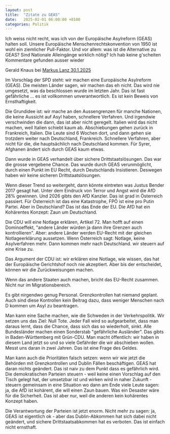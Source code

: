 ```yaml
---
layout: post
title:  "Zitate zu GEAS"
date:   2025-02-01 06:00:00 +0100
categories: Politik
---
```

Ich weiss nicht recht, was ich von der Europäische Asylreform (GEAS) halten soll. Unsere Europäische Menschenrechtskonvention von 1950 ist wohl ein ziemlicher Pull-Faktor. Und vor allem: was ist die Alternative zu GEAS? Sind Nationale Alleingänge wirklich nötig?  Ich hab keine g'scheiten Kommentare gefunden ausser wieder

Gerald Knaus bei [Markus Lanz 30.1.2025](https://www.zdf.de/gesellschaft/markus-lanz/markus-lanz-vom-30-januar-2025-102.html)

Im Vorschlag der SPD steht: wir machen eine Europäische Asylreform (GEAS). Die meisten Länder sagen, wir machen das eh nicht. Das wird nie umgesetzt, was da beschlossen wurde im letzten Jahr. Das ist fast gefährliche ... es ist vollkommen unverantwortlich. Es ist kein Beweis von Ernsthaftigkeit.

Die Grundidee ist: wir mache an den Aussengrenzen für manche Nationen, die keine Aussicht auf Asyl haben, schnellere Verfahren. Und irgendwie verschwinden die dann, das ist aber nicht geregelt. Italien wird das nicht machen, weil Italien schiebt kaum ab. Abschiebungen gehen zurück in Frankreich, Italien. Die Leute sind 6 Wochen dort, und dann gehen sie trotzdem weiter nach Deutschland, Frankreich. Schnellere Verfahren, aber nicht für die, die hauptsächlich nach Deutschland kommen. Für Syrer, Afghanen ändert sich durch GEAS kaum etwas.

Dann wurde in GEAS verhandelt über sichere Drittstaatslösungen. Das war die grosse vergebene Chance. Das wurde durch GEAS verunmöglicht, durch einen Punkt im EU Recht, durch Deutschlands Insistieren. Deswegen haben wir keine sicheren Drittstaatslösungen.

Wenn dieser Trend so weitergeht, dann könnte eintreten was Justus Bender 2017 gesagt hat. Unter dem Eindruck von Terror und Angst wird die AfD 28% gewinnen. Und 2026 gibts den AfD Kanzler. Das ist grad in Österreich passiert. Für Österreich ist das eine Katastrophe, FPÖ ist eine pro Putin Partei. Aber in Deutschland? Das ist das Ende der EU. Die AfD hat ein Kohärentes Konzept: Zaun um Deutschland.

Die CDU will eine Notlage erklären, Artikel 72. Man hofft auf einen Dominoeffekt, "andere Länder würden ja dann ihre Grenzen auch kontrollieren". Aber: andere Länder werden EU-Recht mit der gleichen Notlageerklärung aussetzen. Wenn Österreich sagt: Notlage, keine Asylverfahren mehr. Dann kommen mehr nach Deutschland. wir steuern auf eine Krise zu.

Das Argument der CDU ist: wir erklären eine Notlage, wie wissen, das hat der Europäische Gerichtshof noch nie akzeptiert. Aber bis der entscheidet, können wir die Zurückweisungen machen.

Wenn das andere Staaten auch machen, bricht das EU-Recht zusammen. Nicht nur im Migrationsbereich.

Es gibt nirgendwo genug Personal. Grenzkontrollen hat niemand geplant. Auch sind diese Kontrollen kein Beitrag dazu, dass weniger Menschen nach D kommen um Asyl zu beantragen.

Man kann eine Sache machen, wie die Schweden in der Verkehrspolitik. Wir setzen uns das Ziel: Null Tote. Jeder Fall wird so aufgearbeitet, dass man daraus lernt, dass die Chance, dass sich das so wiederholt, sinkt. Alle Bundesländer machen einen Sonderstab "gefährliche Ausländer". Das gibts in Baden-Württemberg mit Grün-CDU. Man macht öffentlich: wir haben in diesem Land jetzt so und so viele Gefährder die wir abschieben wollen. Messt uns daran in zwei Jahren. Das ist eine Frage des Geldes.

Man kann auch die Prioritäten falsch setzen: wenn wir wie jetzt die Behörden mit Grenzkontrollen und Dublin Fällen beschäftigen. GEAS hat daran nichts geändert. Das ist naiv zu dem Punkt dass es gefährlich wird. Die demokratischen Parteien steuern - weil keine einen Vorschlag auf den Tisch gelegt hat, der umsetzbar ist und wirken wird in naher Zukunft - steuern gemeinsam in eine Situation wo dann am Ende viele Leute sagen: ja, die AfD ist kohärent, die will einen Zaun bauen. Was ein Desaster wäre für die Sicherheit. Das ist aber nur, weil die anderen kein kohärentes Konzept haben.

Die Verantwortung der Parteien ist jetzt enorm. Nicht mehr zu sagen: ja, GEAS ist eigentlich ok - aber das Dublin-Abkommen hat sich dabei nicht geändert, und sichere Drittstaatsabkommen hat es verboten. Das ist einfach nicht ernsthaft.
